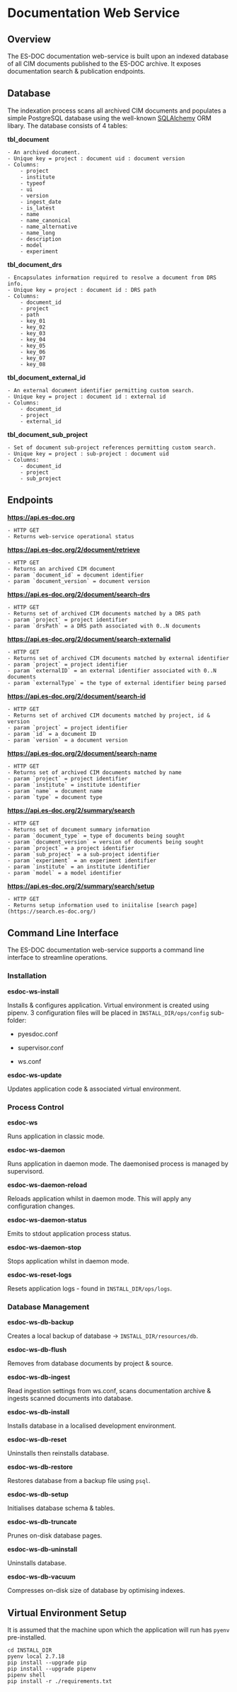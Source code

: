 # Documentation Web Service

## Overview

The ES-DOC documentation web-service is built upon an indexed database of all CIM documents published to the ES-DOC archive.  It exposes documentation search & publication endpoints.

## Database

The indexation process scans all archived CIM documents and populates a simple PostgreSQL database using the well-known [SQLAlchemy](https://www.sqlalchemy.org/) ORM libary.  The database consists of 4 tables:

**tbl_document**

    - An archived document.
    - Unique key = project : document uid : document version
    - Columns:
        - project
        - institute
        - typeof
        - ui
        - version
        - ingest_date
        - is_latest
        - name
        - name_canonical
        - name_alternative
        - name_long
        - description
        - model
        - experiment

**tbl_document_drs**

    - Encapsulates information required to resolve a document from DRS info.
    - Unique key = project : document id : DRS path
    - Columns:
        - document_id
        - project
        - path
        - key_01
        - key_02
        - key_03
        - key_04
        - key_05
        - key_06
        - key_07
        - key_08

**tbl_document_external_id**

    - An external document identifier permitting custom search.
    - Unique key = project : document id : external id
    - Columns:
        - document_id
        - project
        - external_id

**tbl_document_sub_project**

    - Set of document sub-project references permitting custom search.
    - Unique key = project : sub-project : document uid
    - Columns:
        - document_id
        - project
        - sub_project

## Endpoints

**https://api.es-doc.org**

    - HTTP GET
    - Returns web-service operational status

**https://api.es-doc.org/2/document/retrieve**

    - HTTP GET
    - Returns an archived CIM document
    - param `document_id` = document identifier
    - param `document_version` = document version

**https://api.es-doc.org/2/document/search-drs**

    - HTTP GET
    - Returns set of archived CIM documents matched by a DRS path
    - param `project` = project identifier
    - param `drsPath` = a DRS path associated with 0..N documents

**https://api.es-doc.org/2/document/search-externalid**

    - HTTP GET
    - Returns set of archived CIM documents matched by external identifier
    - param `project` = project identifier
    - param `externalID` = an external identifier associated with 0..N documents
    - param `externalType` = the type of external identifier being parsed

**https://api.es-doc.org/2/document/search-id**

    - HTTP GET
    - Returns set of archived CIM documents matched by project, id & version
    - param `project` = project identifier
    - param `id` = a document ID
    - param `version` = a document version

**https://api.es-doc.org/2/document/search-name**

    - HTTP GET
    - Returns set of archived CIM documents matched by name
    - param `project` = project identifier
    - param `institute` = institute identifier
    - param `name` = document name
    - param `type` = document type

**https://api.es-doc.org/2/summary/search**

    - HTTP GET
    - Returns set of document summary information
    - param `document_type` = type of documents being sought
    - param `document_version` = version of documents being sought
    - param `project` = a project identifier
    - param `sub_project` = a sub-project identifier
    - param `experiment` = an experiment identifier
    - param `institute` = an institute identifier
    - param `model` = a model identifier

**https://api.es-doc.org/2/summary/search/setup**

    - HTTP GET
    - Returns setup information used to iniitalise [search page](https://search.es-doc.org/)

## Command Line Interface

The ES-DOC documentation web-service supports a command line interface to streamline operations.  

### Installation

**esdoc-ws-install**

Installs & configures application.  Virtual environment is created using pipenv.  3 configuration files will be placed in `INSTALL_DIR/ops/config` sub-folder:

- pyesdoc.conf 

- supervisor.conf 

- ws.conf 

**esdoc-ws-update**

Updates application code & associated virtual environment. 

### Process Control

**esdoc-ws**

Runs application in classic mode.

**esdoc-ws-daemon**

Runs application in daemon mode.  The daemonised process is managed by supervisord.

**esdoc-ws-daemon-reload**

Reloads application whilst in daemon mode.  This will apply any configuration changes.

**esdoc-ws-daemon-status**

Emits to stdout application process status.

**esdoc-ws-daemon-stop**

Stops application whilst in daemon mode. 

**esdoc-ws-reset-logs**

Resets application logs - found in `INSTALL_DIR/ops/logs`. 

### Database Management

**esdoc-ws-db-backup**

Creates a local backup of database -> `INSTALL_DIR/resources/db`.

**esdoc-ws-db-flush**

Removes from database documents by project & source. 

**esdoc-ws-db-ingest**

Read ingestion settings from ws.conf, scans documentation archive & ingests scanned documents into database. 

**esdoc-ws-db-install**

Installs database in a localised development environment.

**esdoc-ws-db-reset**

Uninstalls then reinstalls database.

**esdoc-ws-db-restore**

Restores database from a backup file using `psql`.

**esdoc-ws-db-setup**

Initialises database schema & tables.

**esdoc-ws-db-truncate**

Prunes on-disk database pages.

**esdoc-ws-db-uninstall**

Uninstalls database.

**esdoc-ws-db-vacuum**

Compresses on-disk size of database by optimising indexes.

## Virtual Environment Setup

It is assumed that the machine upon which the application will run has `pyenv` pre-installed.  

```
cd INSTALL_DIR
pyenv local 2.7.18
pip install --upgrade pip
pip install --upgrade pipenv
pipenv shell
pip install -r ./requirements.txt
```
